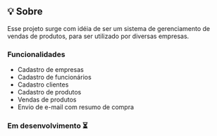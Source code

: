 ## 💡️ Sobre
Esse projeto surge com idéia de ser um sistema de gerenciamento de vendas de produtos, para ser utilizado por diversas empresas.

### Funcionalidades
- Cadastro de empresas
- Cadastro de funcionários
- Cadastro clientes
- Cadastro de produtos
- Vendas de produtos
- Envio de e-mail com resumo de compra

### Em desenvolvimento ⏳️
